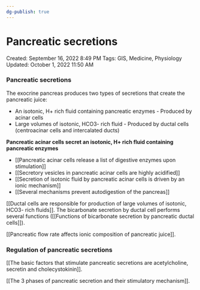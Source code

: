 ```yaml
---
dg-publish: true
---
```


# Pancreatic secretions

Created: September 16, 2022 8:49 PM
Tags: GIS, Medicine, Physiology
Updated: October 1, 2022 11:50 AM

### Pancreatic secretions

The exocrine pancreas produces two types of secretions that create the pancreatic juice:

- An isotonic, H+ rich fluid containing pancreatic enzymes - Produced by acinar cells
- Large volumes of isotonic, HCO3- rich fluid - Produced by ductal cells (centroacinar cells and intercalated ducts)

**Pancreatic acinar cells secret an isotonic, H+ rich fluid containing pancreatic enzymes**

- [[Pancreatic acinar cells release a list of digestive enzymes upon stimulation]]
- [[Secretory vesicles in pancreatic acinar cells are highly acidified]]
- [[Secretion of isotonic fluid by pancreatic acinar cells is driven by an ionic mechanism]]
- [[Several mechanisms prevent autodigestion of the pancreas]]

[[Ductal cells are responsible for production of large volumes of isotonic, HCO3- rich fluids]]. The bicarbonate secretion by ductal cell performs several functions ([[Functions of bicarbonate secretion by pancreatic ductal cells]]).

[[Pancreatic flow rate affects ionic composition of pancreatic juice]].

### Regulation of pancreatic secretions

[[The basic factors that stimulate pancreatic secretions are acetylcholine, secretin and cholecystokinin]].

[[The 3 phases of pancreatic secretion and their stimulatory mechanism]].